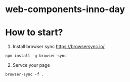 # web-components-inno-day

# How to start?
1. Install browser sync https://browsersync.io/
```
npm install -g browser-sync
```
2. Servce your page
```
browser-sync -f .
```
